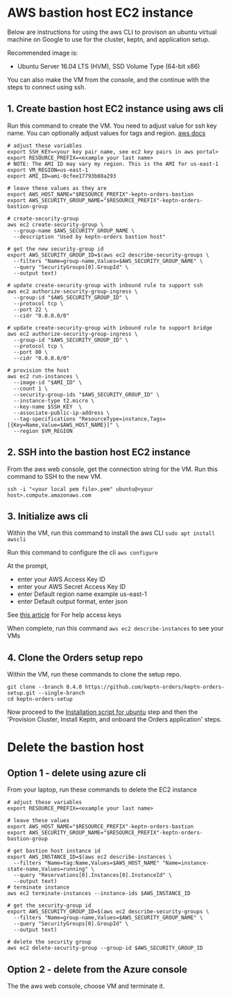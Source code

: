 # AWS bastion host EC2 instance

Below are instructions for using the aws CLI to provison an ubuntu virtual machine on Google to use for the cluster, keptn, and application setup. 

Recommended image is:
* Ubuntu Server 16.04 LTS (HVM), SSD Volume Type (64-bit x86)

You can also make the VM from the console, and the continue with the steps to connect using ssh.

## 1. Create bastion host EC2 instance using aws cli

Run this command to create the VM.  You need to adjust value for ssh key name.  You can optionally adjust values for tags and region. [aws docs](https://docs.aws.amazon.com/cli/latest/reference/ec2/run-instances.html)


```
# adjust these variables
export SSH_KEY=<your key pair name, see ec2 key pairs in aws portal> 
export RESOURCE_PREFIX=<example your last name>
# NOTE: The AMI ID may vary my region. This is the AMI for us-east-1
export VM_REGION=us-east-1
export AMI_ID=ami-0cfee17793b08a293

# leave these values as they are
export AWS_HOST_NAME="$RESOURCE_PREFIX"-keptn-orders-bastion
export AWS_SECURITY_GROUP_NAME="$RESOURCE_PREFIX"-keptn-orders-bastion-group

# create-security-group
aws ec2 create-security-group \
  --group-name $AWS_SECURITY_GROUP_NAME \
  --description "Used by keptn-orders bastion host"

# get the new security-group id
export AWS_SECURITY_GROUP_ID=$(aws ec2 describe-security-groups \
  --filters "Name=group-name,Values=$AWS_SECURITY_GROUP_NAME" \
  --query "SecurityGroups[0].GroupId" \
  --output text)

# update create-security-group with inbound rule to support ssh
aws ec2 authorize-security-group-ingress \
  --group-id "$AWS_SECURITY_GROUP_ID" \
  --protocol tcp \
  --port 22 \
  --cidr "0.0.0.0/0"

# update create-security-group with inbound rule to support bridge
aws ec2 authorize-security-group-ingress \
  --group-id "$AWS_SECURITY_GROUP_ID" \
  --protocol tcp \
  --port 80 \
  --cidr "0.0.0.0/0"

# provision the host
aws ec2 run-instances \
  --image-id "$AMI_ID" \
  --count 1 \
  --security-group-ids "$AWS_SECURITY_GROUP_ID" \
  --instance-type t2.micro \
  --key-name $SSH_KEY  \
  --associate-public-ip-address \
  --tag-specifications "ResourceType=instance,Tags=[{Key=Name,Value=$AWS_HOST_NAME}]" \
  --region $VM_REGION
```

## 2. SSH into the bastion host EC2 instance 

From the aws web console, get the connection string for the VM. Run this command to SSH to the new VM.
```
ssh -i "<your local pem file>.pem" ubuntu@<your host>.compute.amazonaws.com
```

## 3. Initialize aws cli

Within the VM, run this command to install the aws CLI ```sudo apt install awscli```

Run this command to configure the cli ```aws configure```

At the prompt, 
* enter your AWS Access Key ID
* enter your AWS Secret Access Key ID
* enter Default region name example us-east-1
* enter Default output format, enter json

See [this article](https://aws.amazon.com/blogs/security/wheres-my-secret-access-key/) for For help access keys

When complete, run this command ```aws ec2 describe-instances``` to see your VMs

## 4. Clone the Orders setup repo

Within the VM, run these commands to clone the setup repo.

```
git clone --branch 0.4.0 https://github.com/keptn-orders/keptn-orders-setup.git --single-branch
cd keptn-orders-setup
```

Now proceed to the [Installation script for ubuntu](README.md#installation-script-for-ubuntu) step and then the 'Provision Cluster, Install Keptn, and onboard the Orders application' steps.

# Delete the bastion host

## Option 1 - delete using azure cli

From your laptop, run these commands to delete the EC2 instance

```
# adjust these variables
export RESOURCE_PREFIX=<example your last name>

# leave these values
export AWS_HOST_NAME="$RESOURCE_PREFIX"-keptn-orders-bastion
export AWS_SECURITY_GROUP_NAME="$RESOURCE_PREFIX"-keptn-orders-bastion-group

# get bastion host instance id
export AWS_INSTANCE_ID=$(aws ec2 describe-instances \
  --filters "Name=tag:Name,Values=$AWS_HOST_NAME" "Name=instance-state-name,Values=running" \
  --query "Reservations[0].Instances[0].InstanceId" \
  --output text)
# terminate instance
aws ec2 terminate-instances --instance-ids $AWS_INSTANCE_ID

# get the security-group id
export AWS_SECURITY_GROUP_ID=$(aws ec2 describe-security-groups \
  --filters "Name=group-name,Values=$AWS_SECURITY_GROUP_NAME" \
  --query "SecurityGroups[0].GroupId" \
  --output text)

# delete the security group
aws ec2 delete-security-group --group-id $AWS_SECURITY_GROUP_ID
```

## Option 2 - delete from the Azure console

The the aws web console, choose VM and terminate it.